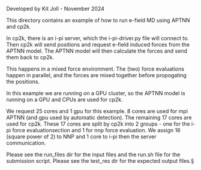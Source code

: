 Developed by Kit Joll - November 2024

This directory contains an example of how to run e-field MD using APTNN and cp2k.

In cp2k, there is an i-pi server, which the i-pi-driver.py file will connect to.
Then cp2k will send positions and request e-field induced forces from the APTNN model.
The APTNN model will then calculate the forces and send them back to cp2k.

This happens in a mixed force environment. The (two) force evaluations happen in parallel, and the forces are mixed together before propogating the positions.

In this example we are running on a GPU cluster, so the APTNN model is running on a GPU and CPUs are used for cp2k. 

We request 25 cores and 1 gpu for this example.
8 cores are used for mpi APTNN (and gpu used by automatic detection).
The remaining 17 cores are used for cp2k.
These 17 cores are split by cp2k into 2 groups - one for the i-pi force evaluationsection and 1 for nnp force evaluation.
We assign 16 (square power of 2) to NNP and 1 core to i-pi then the server communication.

Please see the run_files dir for the input files and the run.sh file for the submission script.
Please see the test_res dir for the expected output files.§
